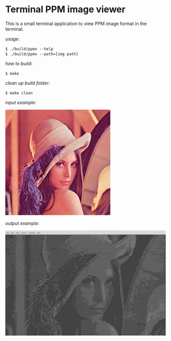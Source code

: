 # Terminal PPM image viewer

This is a small terminal application to view PPM image format in the terminal.

_usage:_

```
$ ./build/ppmv --help
$ ./build/ppmv --path=[img path]
```

_how to build:_

```
$ make
```

_clean up build folder:_

```
$ make clean
```

_input example:_

![lena 512x512 ppm](./other/lena-input.png)

_output example:_

![terminal output](./other/lena-output.png)
